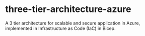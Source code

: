 # three-tier-architecture-azure
A 3 tier architecture for scalable and secure application in Azure, implemented in Infrastructure as Code (IaC) in Bicep.
